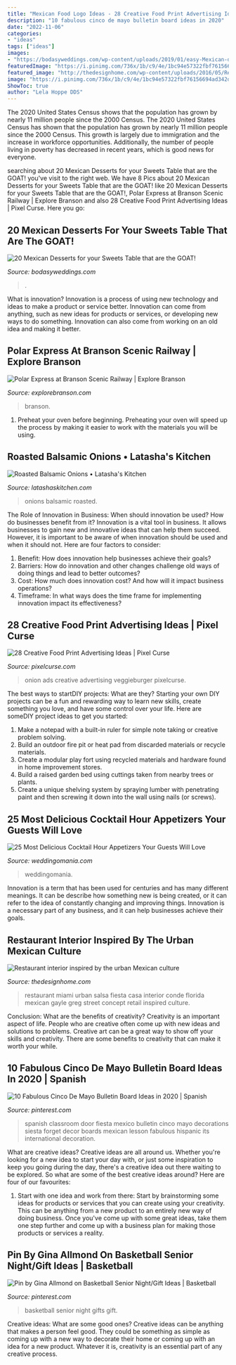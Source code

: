 ```yaml
---
title: "Mexican Food Logo Ideas - 28 Creative Food Print Advertising Ideas"
description: "10 fabulous cinco de mayo bulletin board ideas in 2020"
date: "2022-11-06"
categories:
- "ideas"
tags: ["ideas"]
images:
- "https://bodasyweddings.com/wp-content/uploads/2019/01/easy-Mexican-desserts.jpg"
featuredImage: "https://i.pinimg.com/736x/1b/c9/4e/1bc94e57322fbf76156694ad342dd5de--basketball.jpg"
featured_image: "http://thedesignhome.com/wp-content/uploads/2016/05/Restaurant-interior-inspired-by-the-urban-Mexican-culture2.jpg"
image: "https://i.pinimg.com/736x/1b/c9/4e/1bc94e57322fbf76156694ad342dd5de--basketball.jpg"
ShowToc: true
author: "Lela Hoppe DDS"
---
```



The 2020 United States Census shows that the population has grown by nearly 11 million people since the 2000 Census.
The 2020 United States Census has shown that the population has grown by nearly 11 million people since the 2000 Census. This growth is largely due to immigration and the increase in workforce opportunities. Additionally, the number of people living in poverty has decreased in recent years, which is good news for everyone.

	

		
searching about 20 Mexican Desserts for your Sweets Table that are the GOAT! you've visit to the right web. We have 8 Pics about 20 Mexican Desserts for your Sweets Table that are the GOAT! like 20 Mexican Desserts for your Sweets Table that are the GOAT!, Polar Express at Branson Scenic Railway | Explore Branson and also 28 Creative Food Print Advertising Ideas | Pixel Curse. Here you go:
		
    
## 20 Mexican Desserts For Your Sweets Table That Are The GOAT!

<img loading=lazy src="https://bodasyweddings.com/wp-content/uploads/2019/01/easy-Mexican-desserts.jpg" onerror="this.onerror=null;this.src='https://tse4.mm.bing.net/th?id=OIP.3YU-prPft36os8HkZzBJiAHaLH&amp;pid=15.1';" alt="20 Mexican Desserts for your Sweets Table that are the GOAT!">

_Source: bodasyweddings.com_

>. 

	

What is innovation?
Innovation is a process of using new technology and ideas to make a product or service better. Innovation can come from anything, such as new ideas for products or services, or developing new ways to do something. Innovation can also come from working on an old idea and making it better.

    
## Polar Express At Branson Scenic Railway | Explore Branson

<img loading=lazy src="https://www.explorebranson.com/sites/default/files/styles/listing_image/public/listing_images/4958-_V1A5240.jpg?itok=f9AtyJfn" onerror="this.onerror=null;this.src='https://tse3.mm.bing.net/th?id=OIP.NYYcoRp8D7KnWeCqh2y33AHaFj&amp;pid=15.1';" alt="Polar Express at Branson Scenic Railway | Explore Branson">

_Source: explorebranson.com_

>branson. 

	

1. Preheat your oven before beginning. Preheating your oven will speed up the process by making it easier to work with the materials you will be using.

    
## Roasted Balsamic Onions • Latasha&#039;s Kitchen

<img loading=lazy src="https://latashaskitchen.com/wp-content/uploads/2016/05/shutterstock_153799472_Roasted-Balsamic-Onions_500k.jpg" onerror="this.onerror=null;this.src='https://tse1.mm.bing.net/th?id=OIP.dpDEc8UJKsFvp7q2hDK9mgHaE8&amp;pid=15.1';" alt="Roasted Balsamic Onions • Latasha&#039;s Kitchen">

_Source: latashaskitchen.com_

>onions balsamic roasted. 

	

The Role of Innovation in Business: When should innovation be used? How do businesses benefit from it?
Innovation is a vital tool in business. It allows businesses to gain new and innovative ideas that can help them succeed. However, it is important to be aware of when innovation should be used and when it should not. Here are four factors to consider:
1. Benefit: How does innovation help businesses achieve their goals?
2. Barriers: How do innovation and other changes challenge old ways of doing things and lead to better outcomes?
3. Cost: How much does innovation cost? And how will it impact business operations? 
4. Timeframe: In what ways does the time frame for implementing innovation impact its effectiveness?

    
## 28 Creative Food Print Advertising Ideas | Pixel Curse

<img loading=lazy src="https://pixelcurse.com/wp-content/uploads/2011/06/onion_22.jpg" onerror="this.onerror=null;this.src='https://tse1.mm.bing.net/th?id=OIP.n3rWn7usu-_oZYcCSRFZHAAAAA&amp;pid=15.1';" alt="28 Creative Food Print Advertising Ideas | Pixel Curse">

_Source: pixelcurse.com_

>onion ads creative advertising veggieburger pixelcurse. 

	

The best ways to startDIY projects: What are they?
Starting your own DIY projects can be a fun and rewarding way to learn new skills, create something you love, and have some control over your life. Here are someDIY project ideas to get you started: 
1. Make a notepad with a built-in ruler for simple note taking or creative problem solving.
2. Build an outdoor fire pit or heat pad from discarded materials or recycle materials. 
3. Create a modular play fort using recycled materials and hardware found in home improvement stores. 
4. Build a raised garden bed using cuttings taken from nearby trees or plants. 
5. Create a unique shelving system by spraying lumber with penetrating paint and then screwing it down into the wall using nails (or screws).

    
## 25 Most Delicious Cocktail Hour Appetizers Your Guests Will Love

<img loading=lazy src="https://i.weddingomania.com/25-most-delicious-cocktail-hour-appetizers-your-guests-will-love-6-500x753.jpg" onerror="this.onerror=null;this.src='https://tse2.mm.bing.net/th?id=OIP.S0r188ilNJs9kzgsiJ1WRgHaLJ&amp;pid=15.1';" alt="25 Most Delicious Cocktail Hour Appetizers Your Guests Will Love">

_Source: weddingomania.com_

>weddingomania. 

	

Innovation is a term that has been used for centuries and has many different meanings. It can be describe how something new is being created, or it can refer to the idea of constantly changing and improving things. Innovation is a necessary part of any business, and it can help businesses achieve their goals.

    
## Restaurant Interior Inspired By The Urban Mexican Culture

<img loading=lazy src="http://thedesignhome.com/wp-content/uploads/2016/05/Restaurant-interior-inspired-by-the-urban-Mexican-culture2.jpg" onerror="this.onerror=null;this.src='https://tse1.mm.bing.net/th?id=OIP.KAPwU71iXCumRKTdY6jvuQHaE7&amp;pid=15.1';" alt="Restaurant interior inspired by the urban Mexican culture">

_Source: thedesignhome.com_

>restaurant miami urban salsa fiesta casa interior conde florida mexican gayle greg street concept retail inspired culture. 

	

Conclusion: What are the benefits of creativity?
Creativity is an important aspect of life. People who are creative often come up with new ideas and solutions to problems. Creative art can be a great way to show off your skills and creativity. There are some benefits to creativity that can make it worth your while.

    
## 10 Fabulous Cinco De Mayo Bulletin Board Ideas In 2020 | Spanish

<img loading=lazy src="https://i.pinimg.com/736x/a8/3f/2f/a83f2fd5d272db2439eb4856d3ebff64.jpg" onerror="this.onerror=null;this.src='https://tse1.mm.bing.net/th?id=OIP.EcTyadd5JhackTaw-7urMwHaJ6&amp;pid=15.1';" alt="10 Fabulous Cinco De Mayo Bulletin Board Ideas in 2020 | Spanish">

_Source: pinterest.com_

>spanish classroom door fiesta mexico bulletin cinco mayo decorations siesta forget decor boards mexican lesson fabulous hispanic its international decoration. 

	

What are creative ideas?
Creative ideas are all around us. Whether you're looking for a new idea to start your day with, or just some inspiration to keep you going during the day, there's a creative idea out there waiting to be explored. So what are some of the best creative ideas around? Here are four of our favourites: 
1. Start with one idea and work from there: Start by brainstorming some ideas for products or services that you can create using your creativity. This can be anything from a new product to an entirely new way of doing business. Once you've come up with some great ideas, take them one step further and come up with a business plan for making those products or services a reality. 


    
## Pin By Gina Allmond On Basketball Senior Night/Gift Ideas | Basketball

<img loading=lazy src="https://i.pinimg.com/736x/1b/c9/4e/1bc94e57322fbf76156694ad342dd5de--basketball.jpg" onerror="this.onerror=null;this.src='https://tse2.mm.bing.net/th?id=OIP.1YzyBE7tNw94rqaAa82n4AHaJ3&amp;pid=15.1';" alt="Pin by Gina Allmond on Basketball Senior Night/Gift Ideas | Basketball">

_Source: pinterest.com_

>basketball senior night gifts gift. 

	

Creative ideas: What are some good ones?
Creative ideas can be anything that makes a person feel good. They could be something as simple as coming up with a new way to decorate their home or coming up with an idea for a new product. Whatever it is, creativity is an essential part of any creative process.

